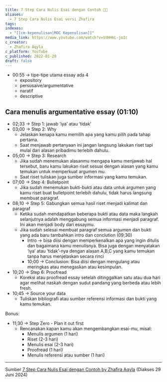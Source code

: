 ```yaml
---
title: 7 Step Cara Nulis Esai dengan Contoh 🧑‍💻
aliases:
  - 7 Step Cara Nulis Esai versi Zhafira
tags: 
indexes:
  - "[[cm-kepenulisan|MOC Kepenulisan]]"
media_link: https://www.youtube.com/watch?v=VdHHkL-joIc
c_creator:
  - Zhafira Aqyla
c_platform: YouTube
c_published: 2022-01-28
draft: false
---
```

- 00:55 → tipe-tipe utama essay ada 4
	- expository
	- persusaive/argumentative
	- naratif
	- descriptive

Cara menulis argumentative essay (01:10)
---
- 02;33 → Step 1: jawab ‘iya’ atau ‘tidak’
- 03;00 → Step 2: Why
	- Jelaskan kenapa kamu memilih apa yang kamu pilih pada tahap pertama.
	- Saat menjawab pertanyaan ini jangan langsung lakukan riset tapi mulai dari alasan pribadimu terlebih dahulu. 
- 05;00 → Step 3: Research
	- Jika sudah menemukan alasanmu mengapa kamu menjawab hal tersebut, baru kamu lakukan riset sesuai dengan alasan yang kamu temukan untuk memperkuat argumen mu.
	- Saat riset tuliskan juga sumber informasi yang kamu temukan.
- 07;00 → Step 4: Bulletpoint
	- Jika sudah menemukan bukti-bukti atau data untuk argumen yang kamu riset buat bulletpoint terlebih dahulu, tidak harus langsung membuat paragraf.
- 08;10 → Step 5: Gabungkan semua hasil riset menjadi kalimat dan paragraf
	- Ketika sudah mendapatkan beberapa bukti atau data maka langkah selanjutnya adalah menggabung semua informasi menjadi paragraf. Ini akan menjadi body dari essaymu.
	- Jika sudah selesai membuat paragraf semua argumen dan bukti yang ada baru tambahkan intro dan conclution (09;30)
		- Intro → bisa diisi dengan memperkenalkan apa yang ingin ditulis dan bagaimana kamu menulisnya. Bisa juga dengan menyatakan ‘iya’ atau ‘tidak’-nya dengan alasan A,B,C yang kamu temukan tanpa harus menjelaskan secara rinci
		- 10;00 → Conclusion: Bisa diisi dengan mengulang atau meringkas atau menegaskan atau kesimpulan.
- 10;20 → Step 6: Proofread
	- Koreksi atau proofread essay setelah ditinggalkan satu atau dua hari agar melihat naskah dengan sudut pandang yang berbeda atau lebih fresh.
- 10;45 → Source your data
	- Tuliskan bibliografi atau sumber referensi informasi dan bukti yang kamu temukan.


Bonus:
- 11;30 → Step Zero - Plan it out first
	- Rencanakan kapan kamu akan mengembangkan esai-mu, misal:
		- Menulis argumen (1 hari)
		- Riset (2-3 hari)
		- Menulis esai (2-3 hari)
		- Proofread (1 hari)
		- Menulis referensi atau sumber (1 hari)

---

Sumber [7 Step Cara Nulis Esai dengan Contoh by Zhafira Aqyla](https://youtu.be/VdHHkL-joIc?si=W5mtgoZn5ByHsep9) (Diakses 29 Juni 2024)
